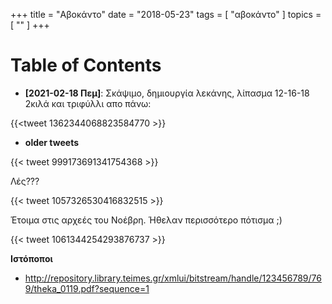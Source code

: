 +++
title = "Αβοκάντο"
date = "2018-05-23"
tags = [ "αβοκάντο" ]
topics = [ "" ]
+++


# Table of Contents



-   **<span class="timestamp-wrapper"><span class="timestamp">[2021-02-18 Πεμ]</span></span>**: Σκάψιμο, δημιουργία λεκάνης, λίπασμα 12-16-18 2κιλά και τριφύλλι απο πάνω:

{{<tweet 1362344068823584770 >}}

-   **older tweets**

{{< tweet 999173691341754368 >}}

Λές???

{{< tweet 1057326530416832515 >}}

Έτοιμα στις αρχεές του Νοέβρη. Ήθελαν περισσότερο πότισμα ;)

{{< tweet 1061344254293876737 >}}

**Ιστόποποι**

-   <http://repository.library.teimes.gr/xmlui/bitstream/handle/123456789/769/theka_0119.pdf?sequence=1>
